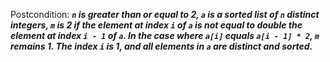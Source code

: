 Postcondition: ***`n` is greater than or equal to 2, `a` is a sorted list of `n` distinct integers, `m` is 2 if the element at index `i` of `a` is not equal to double the element at index `i - 1` of `a`. In the case where `a[i]` equals `a[i - 1] * 2`, `m` remains 1. The index `i` is 1, and all elements in `a` are distinct and sorted.***